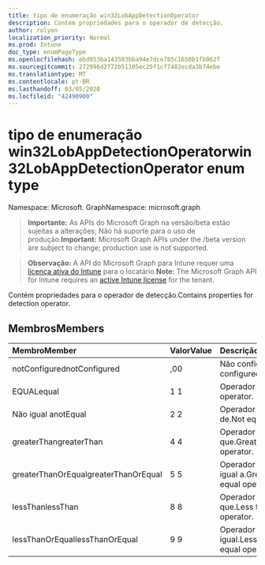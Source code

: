 ```yaml
---
title: tipo de enumeração win32LobAppDetectionOperator
description: Contém propriedades para o operador de detecção.
author: rolyon
localization_priority: Normal
ms.prod: Intune
doc_type: enumPageType
ms.openlocfilehash: ebd053ba143503bba94e7dce785c1650b1fb062f
ms.sourcegitcommit: 272996d2772b51105ec25f1cf7482ecda3b74ebe
ms.translationtype: MT
ms.contentlocale: pt-BR
ms.lasthandoff: 03/05/2020
ms.locfileid: "42490900"
---
```

# <a name="win32lobappdetectionoperator-enum-type"></a><span data-ttu-id="7c276-103">tipo de enumeração win32LobAppDetectionOperator</span><span class="sxs-lookup"><span data-stu-id="7c276-103">win32LobAppDetectionOperator enum type</span></span>

<span data-ttu-id="7c276-104">Namespace: Microsoft. Graph</span><span class="sxs-lookup"><span data-stu-id="7c276-104">Namespace: microsoft.graph</span></span>

> <span data-ttu-id="7c276-105">**Importante:** As APIs do Microsoft Graph na versão/beta estão sujeitas a alterações; Não há suporte para o uso de produção.</span><span class="sxs-lookup"><span data-stu-id="7c276-105">**Important:** Microsoft Graph APIs under the /beta version are subject to change; production use is not supported.</span></span>

> <span data-ttu-id="7c276-106">**Observação:** A API do Microsoft Graph para Intune requer uma [licença ativa do Intune](https://go.microsoft.com/fwlink/?linkid=839381) para o locatário.</span><span class="sxs-lookup"><span data-stu-id="7c276-106">**Note:** The Microsoft Graph API for Intune requires an [active Intune license](https://go.microsoft.com/fwlink/?linkid=839381) for the tenant.</span></span>

<span data-ttu-id="7c276-107">Contém propriedades para o operador de detecção.</span><span class="sxs-lookup"><span data-stu-id="7c276-107">Contains properties for detection operator.</span></span>

## <a name="members"></a><span data-ttu-id="7c276-108">Membros</span><span class="sxs-lookup"><span data-stu-id="7c276-108">Members</span></span>
|<span data-ttu-id="7c276-109">Membro</span><span class="sxs-lookup"><span data-stu-id="7c276-109">Member</span></span>|<span data-ttu-id="7c276-110">Valor</span><span class="sxs-lookup"><span data-stu-id="7c276-110">Value</span></span>|<span data-ttu-id="7c276-111">Descrição</span><span class="sxs-lookup"><span data-stu-id="7c276-111">Description</span></span>|
|:---|:---|:---|
|<span data-ttu-id="7c276-112">notConfigured</span><span class="sxs-lookup"><span data-stu-id="7c276-112">notConfigured</span></span>|<span data-ttu-id="7c276-113">,0</span><span class="sxs-lookup"><span data-stu-id="7c276-113">0</span></span>|<span data-ttu-id="7c276-114">Não configurado.</span><span class="sxs-lookup"><span data-stu-id="7c276-114">Not configured.</span></span>|
|<span data-ttu-id="7c276-115">EQUAL</span><span class="sxs-lookup"><span data-stu-id="7c276-115">equal</span></span>|<span data-ttu-id="7c276-116">1 </span><span class="sxs-lookup"><span data-stu-id="7c276-116">1</span></span>|<span data-ttu-id="7c276-117">Operador equal.</span><span class="sxs-lookup"><span data-stu-id="7c276-117">Equal operator.</span></span>|
|<span data-ttu-id="7c276-118">Não igual a</span><span class="sxs-lookup"><span data-stu-id="7c276-118">notEqual</span></span>|<span data-ttu-id="7c276-119">2 </span><span class="sxs-lookup"><span data-stu-id="7c276-119">2</span></span>|<span data-ttu-id="7c276-120">Operador diferente de.</span><span class="sxs-lookup"><span data-stu-id="7c276-120">Not equal operator.</span></span>|
|<span data-ttu-id="7c276-121">greaterThan</span><span class="sxs-lookup"><span data-stu-id="7c276-121">greaterThan</span></span>|<span data-ttu-id="7c276-122">4 </span><span class="sxs-lookup"><span data-stu-id="7c276-122">4</span></span>|<span data-ttu-id="7c276-123">Operador maior que.</span><span class="sxs-lookup"><span data-stu-id="7c276-123">Greater than operator.</span></span>|
|<span data-ttu-id="7c276-124">greaterThanOrEqual</span><span class="sxs-lookup"><span data-stu-id="7c276-124">greaterThanOrEqual</span></span>|<span data-ttu-id="7c276-125">5 </span><span class="sxs-lookup"><span data-stu-id="7c276-125">5</span></span>|<span data-ttu-id="7c276-126">Operador maior ou igual a.</span><span class="sxs-lookup"><span data-stu-id="7c276-126">Greater than or equal operator.</span></span>|
|<span data-ttu-id="7c276-127">lessThan</span><span class="sxs-lookup"><span data-stu-id="7c276-127">lessThan</span></span>|<span data-ttu-id="7c276-128">8 </span><span class="sxs-lookup"><span data-stu-id="7c276-128">8</span></span>|<span data-ttu-id="7c276-129">Operador menor que.</span><span class="sxs-lookup"><span data-stu-id="7c276-129">Less than operator.</span></span>|
|<span data-ttu-id="7c276-130">lessThanOrEqual</span><span class="sxs-lookup"><span data-stu-id="7c276-130">lessThanOrEqual</span></span>|<span data-ttu-id="7c276-131">9 </span><span class="sxs-lookup"><span data-stu-id="7c276-131">9</span></span>|<span data-ttu-id="7c276-132">Operador menor ou igual.</span><span class="sxs-lookup"><span data-stu-id="7c276-132">Less than or equal operator.</span></span>|



